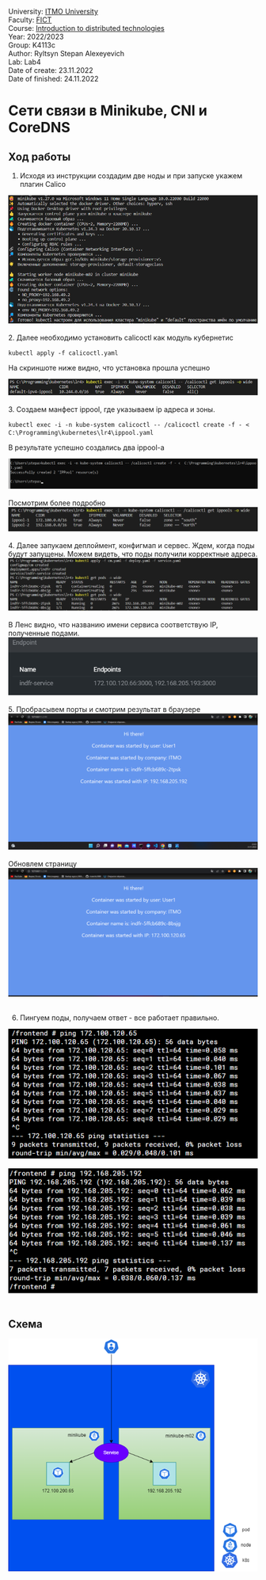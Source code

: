 University: [ITMO University](https://itmo.ru/ru/)  
Faculty: [FICT](https://fict.itmo.ru)  
Course: [Introduction to distributed technologies](https://github.com/itmo-ict-faculty/introduction-to-distributed-technologies)  
Year: 2022/2023  
Group: K4113c    
Author: Ryltsyn Stepan Alexeyevich  
Lab: Lab4  
Date of create: 23.11.2022    
Date of finished: 24.11.2022


# Сети связи в Minikube, CNI и CoreDNS
## Ход работы 
1. Исходя из инструкции создадим две ноды и при запуске укажем плагин Calico
<div align = "center"><img src="https://github.com/maesrto2000/-2022_2023-introduction_to_distributed_technologies-k4113c-ryltsyn_s_a/blob/main/Lr4/img/1.png"></div><br>  
2. Далее необходимо установить calicoctl как модуль кубернетис

```
kubectl apply -f calicoctl.yaml  
``` 
На скриншоте ниже видно, что установка прошла успешно
<div align = "center"><img src="https://github.com/maesrto2000/-2022_2023-introduction_to_distributed_technologies-k4113c-ryltsyn_s_a/blob/main/Lr4/img/2.png"></div><br> 
3. Создаем манфест ippool, где указываем ip адреса и зоны.

```
kubectl exec -i -n kube-system calicoctl -- /calicoctl create -f - <  C:\Programming\kubernetes\lr4\ippool.yaml 
``` 
В результате успешно создались два ippool-а
<div align = "center"><img src="https://github.com/maesrto2000/-2022_2023-introduction_to_distributed_technologies-k4113c-ryltsyn_s_a/blob/main/Lr4/img/5.png"></div><br> 
Посмотрим более подробно
<div align = "center"><img src="https://github.com/maesrto2000/-2022_2023-introduction_to_distributed_technologies-k4113c-ryltsyn_s_a/blob/main/Lr4/img/6.png"></div><br> 
4. Далее запукаем деплоймент, конфигмап и сервес. Ждем, когда поды будут запущены. Можем видеть, что поды получили корректные адреса. 
<div align = "center"><img src="https://github.com/maesrto2000/-2022_2023-introduction_to_distributed_technologies-k4113c-ryltsyn_s_a/blob/main/Lr4/img/7.png"></div><br> 
В Ленс видно, что названию имени сервиса соответствую IP, полученные подами. 
<div align = "center"><img src="https://github.com/maesrto2000/-2022_2023-introduction_to_distributed_technologies-k4113c-ryltsyn_s_a/blob/main/Lr4/img/13.png"></div><br>
5. Пробрасывем порты и смотрим результат в браузере 
<div align = "center"><img src="https://github.com/maesrto2000/-2022_2023-introduction_to_distributed_technologies-k4113c-ryltsyn_s_a/blob/main/Lr4/img/s2.png"></div><br>
Обновлем страницу
<div align = "center"><img src="https://github.com/maesrto2000/-2022_2023-introduction_to_distributed_technologies-k4113c-ryltsyn_s_a/blob/main/Lr4/img/s1.png"></div><br>

6. Пингуем поды, получаем ответ - все работает правильно. 
<div align = "center"><img src="https://github.com/maesrto2000/-2022_2023-introduction_to_distributed_technologies-k4113c-ryltsyn_s_a/blob/main/Lr4/img/10.png"></div><br>
<div align = "center"><img src="https://github.com/maesrto2000/-2022_2023-introduction_to_distributed_technologies-k4113c-ryltsyn_s_a/blob/main/Lr4/img/11.png"></div><br>

## Схема
<div align = "center"><img src="https://github.com/maesrto2000/-2022_2023-introduction_to_distributed_technologies-k4113c-ryltsyn_s_a/blob/main/Lr4/img/v1.png"></div> 







